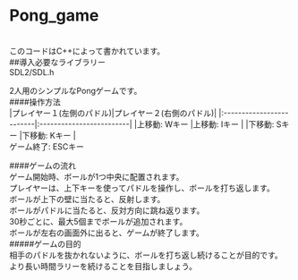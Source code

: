 ﻿# Pong_game
<br>
このコードはC++によって書かれています。
<br>
##導入必要なライブラリー
<br>
SDL2/SDL.h

2人用のシンプルなPongゲームです。
<br>
####操作方法
<br>
|プレイヤー１(左側のパドル)|プレイヤー２(右側のパドル)|
|:-------------------------|:-------------------------|
|上移動: Wキー             |上移動: Iキー              |
|下移動: Sキー             |下移動: Kキー              |
  <br>
ゲーム終了: ESCキー
<br>

####ゲームの流れ
<br>
ゲーム開始時、ボールが1つ中央に配置されます。
<br>
  プレイヤーは、上下キーを使ってパドルを操作し、ボールを打ち返します。
  <br>
  ボールが上下の壁に当たると、反射します。
  <br>
  ボールがパドルに当たると、反対方向に跳ね返ります。
  <br>
  30秒ごとに、最大5個までボールが追加されます。
  <br>
  ボールが左右の画面外に出ると、ゲームが終了します。
  <br>
#####ゲームの目的
<br>
  相手のパドルを抜かれないように、ボールを打ち返し続けることが目的です。
  <br>
  より長い時間ラリーを続けることを目指しましょう。
  <br>

